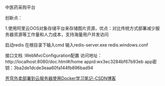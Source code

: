 中医药采购平台

创新点：

1.使用阿里云OOS对象存储平台来存储图片资源，优点：对比传统方式部署减少服务器资源等工作量和人力成本，支持海量用户并发访问



启动redis 在根目录下输入cmd 输入redis-server.exe redis.windows.conf

接口文档 :WebMvcConfiguration配置  访问地址：http://localhost:8080/doc.html#/home
appid:wx3ec3284bf67b93eb
app密钥：3ba2de1dcde3eaa60fa144fb896bad94

[苍穹外卖部署到云服务器使用Docker学习笔记-CSDN博客](https://blog.csdn.net/weixin_74266825/article/details/134899613)